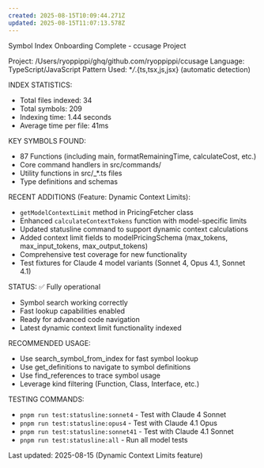 ```yaml
---
created: 2025-08-15T10:09:44.271Z
updated: 2025-08-15T11:07:13.578Z
---
```


Symbol Index Onboarding Complete - ccusage Project

Project: /Users/ryoppippi/ghq/github.com/ryoppippi/ccusage
Language: TypeScript/JavaScript
Pattern Used: \*_/_.{ts,tsx,js,jsx} (automatic detection)

INDEX STATISTICS:

- Total files indexed: 34
- Total symbols: 209
- Indexing time: 1.44 seconds
- Average time per file: 41ms

KEY SYMBOLS FOUND:

- 87 Functions (including main, formatRemainingTime, calculateCost, etc.)
- Core command handlers in src/commands/
- Utility functions in src/\_\*.ts files
- Type definitions and schemas

RECENT ADDITIONS (Feature: Dynamic Context Limits):

- `getModelContextLimit` method in PricingFetcher class
- Enhanced `calculateContextTokens` function with model-specific limits
- Updated statusline command to support dynamic context calculations
- Added context limit fields to modelPricingSchema (max_tokens, max_input_tokens, max_output_tokens)
- Comprehensive test coverage for new functionality
- Test fixtures for Claude 4 model variants (Sonnet 4, Opus 4.1, Sonnet 4.1)

STATUS: ✅ Fully operational

- Symbol search working correctly
- Fast lookup capabilities enabled
- Ready for advanced code navigation
- Latest dynamic context limit functionality indexed

RECOMMENDED USAGE:

- Use search_symbol_from_index for fast symbol lookup
- Use get_definitions to navigate to symbol definitions
- Use find_references to trace symbol usage
- Leverage kind filtering (Function, Class, Interface, etc.)

TESTING COMMANDS:

- `pnpm run test:statusline:sonnet4` - Test with Claude 4 Sonnet
- `pnpm run test:statusline:opus4` - Test with Claude 4.1 Opus
- `pnpm run test:statusline:sonnet41` - Test with Claude 4.1 Sonnet
- `pnpm run test:statusline:all` - Run all model tests

Last updated: 2025-08-15 (Dynamic Context Limits feature)
